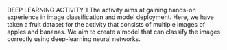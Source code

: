 DEEP LEARNING ACTIVITY 1
The activity aims at gaining hands-on experience in image classification and model deployment. Here, we have taken a fruit dataset for the activity that consists of multiple images of apples and bananas.
We aim to create a model that can classify the images correctly using deep-learning neural networks.
